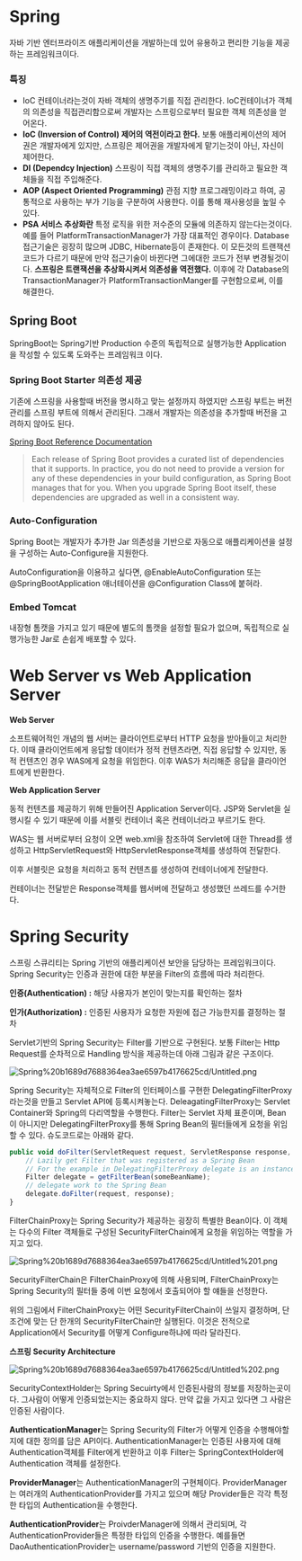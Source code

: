 # Spring



자바 기반 엔터프라이즈 애플리케이션을 개발하는데 있어 유용하고 편리한 기능을 제공하는 프레임워크이다.

### 특징

- IoC 컨테이너라는것이 자바 객체의 생명주기를 직접 관리한다. IoC컨테이너가 객체의 의존성을 직접관리함으로써 개발자는 스프링으로부터 필요한 객체 의존성을 얻어온다.
- **IoC (Inversion of Control) 제어의 역전이라고 한다.** 보통 애플리케이션의 제어권은 개발자에게 있지만, 스프링은 제어권을 개발자에게 맡기는것이 아닌, 자신이 제어한다.
- **DI (Dependcy Injection)** 스프링이 직접 객체의 생명주기를 관리하고 필요한 객체들을 직접 주입해준다.
- **AOP (Aspect Oriented Programming)** 관점 지향 프로그래밍이라고 하여, 공통적으로 사용하는 부가 기능을 구분하여 사용한다. 이를 통해 재사용성을 높일 수 있다.
- **PSA 서비스 추상화란** 특정 로직을 위한 저수준의 모듈에 의존하지 않는다는것이다. 예를 들어 PlatformTransactionManager가 가장 대표적인 경우이다.
Database 접근기술은 굉장히 많으며 JDBC, Hibernate등이 존재한다. 이 모든것의 트랜잭션 코드가 다르기 때문에 만약 접근기술이 바뀐다면 그에대한 코드가 전부 변경될것이다. 
**스프링은 트랜잭션을 추상화시켜서 의존성을 역전했다.** 이후에 각 Database의 TransactionManager가 PlatformTransactionManger를 구현함으로써, 이를 해결한다.

## Spring Boot

SpringBoot는 Spring기반 Production 수준의 독립적으로 실행가능한 Application을 작성할 수 있도록 도와주는 프레임워크 이다.

### **Spring Boot Starter 의존성 제공**

기존에 스프링을 사용할때 버전을 명시하고 맞는 설정까지 하였지만 스프링 부트는 버전 관리를 스프링 부트에 의해서 관리된다. 그래서 개발자는 의존성을 추가할때 버전을 고려하지 않아도 된다.

[Spring Boot Reference Documentation](https://docs.spring.io/spring-boot/docs/current/reference/htmlsingle/#using-boot-dependency-management)

> Each release of Spring Boot provides a curated list of dependencies that it supports. In practice, you do not need to provide a version for any of these dependencies in your build configuration, as Spring Boot manages that for you. When you upgrade Spring Boot itself, these dependencies are upgraded as well in a consistent way.

### Auto-Configuration

Spring Boot는 개발자가 추가한 Jar 의존성을 기반으로 자동으로 애플리케이션을 설정을 구성하는 Auto-Configure을 지원한다. 

AutoConfiguration을 이용하고 싶다면, @EnableAutoConfiguration 또는 @SpringBootApplication 애너테이션을 @Configuration Class에 붙혀라.

### Embed Tomcat

내장형 톰캣을 가지고 있기 때문에 별도의 톰캣을 설정할 필요가 없으며, 독립적으로 실행가능한 Jar로 손쉽게 배포할 수 있다.

# Web Server vs Web Application Server

**Web Server**

소프트웨어적인 개념의 웹 서버는 클라이언트로부터 HTTP 요청을 받아들이고 처리한다. 이때 클라이언트에게 응답할 데이터가 정적 컨텐츠라면, 직접 응답할 수 있지만, 동적 컨텐츠인 경우 WAS에게 요청을 위임한다. 이후 WAS가 처리해준 응답을 클라이언트에게 반환한다.

**Web Application Server**

동적 컨텐츠를 제공하기 위해 만들어진 Application Server이다. JSP와 Servlet을 실행시킬 수 있기 때문에 이를 서블릿 컨테이너 혹은 컨테이너라고 부르기도 한다.

WAS는 웹 서버로부터 요청이 오면 web.xml을 참조하여 Servlet에 대한 Thread를 생성하고 HttpServletRequest와 HttpServletResponse객체를 생성하여 전달한다. 

이후 서블릿은 요청을 처리하고 동적 컨텐츠를 생성하여 컨테이너에게 전달한다.

컨테이너는 전달받은 Response객체를 웹서버에 전달하고 생성했던 쓰레드를 수거한다.

# Spring Security

스프링 스큐리티는 Spring 기반의 애플리케이션 보안을 담당하는 프레임워크이다. Spring Security는 인증과 권한에 대한 부분을 Filter의 흐름에 따라 처리한다. 

**인증(Authentication) :** 해당 사용자가 본인이 맞는지를 확인하는 절차

**인가(Authorization) :** 인증된 사용자가 요청한 자원에 접근 가능한지를 결정하는 절차

Servlet기반의 Spring Security는 Filter를 기반으로 구현된다. 보통 Filter는 Http Request를 순차적으로 Handling 방식을 제공하는데 아래 그림과 같은 구조이다.

![Spring%20b1689d7688364ea3ae6597b4176625cd/Untitled.png](../assets/spring_filter_chain.png)

Spring Security는 자체적으로 Filter의 인터페이스를 구현한 DelegatingFilterProxy라는것을 만들고 Servlet API에 등록시켜놓는다. DeleagatingFilterProxy는 Servlet Container와 Spring의 다리역할을 수행한다.  Filter는 Servlet 자체 표준이며, Bean이 아니지만 DelegatingFilterProxy를 통해 Spring Bean의 필터들에게 요청을 위임할 수 있다. 슈도코드로는 아래와 같다.

```jsx
public void doFilter(ServletRequest request, ServletResponse response, FilterChain chain) {
    // Lazily get Filter that was registered as a Spring Bean
    // For the example in DelegatingFilterProxy delegate is an instance of Bean Filter0
    Filter delegate = getFilterBean(someBeanName);
    // delegate work to the Spring Bean
    delegate.doFilter(request, response);
}
```

FilterChainProxy는 Spring Security가 제공하는 굉장히 특별한 Bean이다. 이 객체는 다수의 Filter 객체들로 구성된 SecurityFilterChain에게 요청을 위임하는 역할을 가지고 있다. 

![Spring%20b1689d7688364ea3ae6597b4176625cd/Untitled%201.png](../assets/spring_filter_chain_2.png)

SecurityFilterChain은 FilterChainProxy에 의해 사용되며, FilterChainProxy는 Spring Security의 필터들 중에 이번 요청에서 호출되어야 할 얘들을 선정한다. 

위의 그림에서 FilterChainProxy는 어떤 SecurityFilterChain이 쓰일지 결정하며, 단 조건에 맞는 단 한개의 SecurityFilterChain만 실행된다. 이것은 전적으로 Application에서 Security를 어떻게 Configure하냐에 따라 달라진다.

**스프링 Security Architecture**

![Spring%20b1689d7688364ea3ae6597b4176625cd/Untitled%202.png](../assets/spring_security_architecture.png)

SecurityContextHolder는 Spring Secuirty에서 인증된사람의 정보를 저장하는곳이다. 그사람이 어떻게 인증되었는지는 중요하지 않다. 만약 값을 가지고 있다면 그 사람은 인증된 사람이다.

**AuthenticationManager**는 Spring Security의 Filter가 어떻게 인증을 수행해야할지에 대한 정의를 담은 API이다. AuthenticationManager는 인증된 사용자에 대해 Authentication객체를 Filter에게 반환하고 이후 Filter는 SpringContextHolder에 Authentication 객체를 설정한다.

**ProviderManager**는 AuthenticationManager의 구현체이다. ProviderManager는 여러개의 AuthenticationProvider를 가지고 있으며 해당 Provider들은 각각 특정한 타입의 Authentication을 수행한다.

**AuthenticationProvider**는 ProivderManager에 의해서 관리되며, 각 AuthenticationProvider들은 특정한 타입의 인증을 수행한다. 예를들면 DaoAuthenticationProvider는 username/password 기반의 인증을 지원한다.